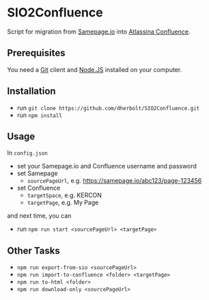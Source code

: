 # SIO2Confluence
Script for migration from [Samepage.io](https://samepage.io) into [Atlassina Confluence](https://www.atlassian.com/software/confluence).

## Prerequisites
You need a [Git](https://git-scm.com/downloads) client and [Node.JS](https://nodejs.org/en/download/) installed on your computer.

## Installation
- run `git clone https://github.com/dherbolt/SIO2Confluence.git`
- run `npm install`

## Usage
In `config.json`
  - set your Samepage.io and Confluence username and password
  - set Samepage
  	- `sourcePageUrl`, e.g. https://samepage.io/abc123/page-123456
  - set Confluence
	- `targetSpace`, e.g. KERCON
	- `targetPage`, e.g. My Page

and next time, you can

- run `npm run start <sourcePageUrl> <targetPage>`

## Other Tasks
- `npm run export-from-sio <sourcePageUrl>`
- `npm run import-to-confluence <folder> <targetPage>`
- `npm run to-html <folder>`
- `npm run download-only <sourcePageUrl>`